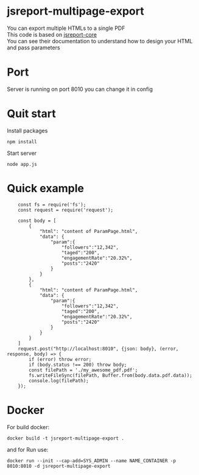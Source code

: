 # jsreport-multipage-export

You can export multiple HTMLs to a single PDF <br>
This code is based on [jsreport-core](https://github.com/jsreport/jsreport-core) <br>
You can see their documentation to understand how to design your HTML and pass parameters
 

# Port
Server is running on port 8010 you can change it in config

# Quit start
Install packages 
```
npm install
```

Start server
```
node app.js
```

# Quick example

```
    const fs = require('fs');
    const request = require('request');

    const body = [
        {
            "html": "content of ParamPage.html",
            "data": {
                "param":{
                    "followers":"12,342",
                    "taged":"200",
                    "engagementRate":"20.32%",
                    "posts":"2420"
                }
            }
        },
        {
            "html": "content of ParamPage.html",
            "data": {
                "param":{
                    "followers":"12,342",
                    "taged":"200",
                    "engagementRate":"20.32%",
                    "posts":"2420"
                }
            }
        }
    ]
    request.post("http://localhost:8010", {json: body}, (error, response, body) => {
        if (error) throw error;
        if (body.status !== 200) throw body;
        const filePath = './my_awesome_pdf.pdf';
        fs.writeFileSync(filePath, Buffer.from(body.data.pdf.data));
        console.log(filePath);
    });
```
# Docker
For build docker:
```
docker build -t jsreport-multipage-export .
```

and for Run use:
```
docker run --init --cap-add=SYS_ADMIN --name NAME_CONTAINER -p 8010:8010 -d jsreport-multipage-export
```

